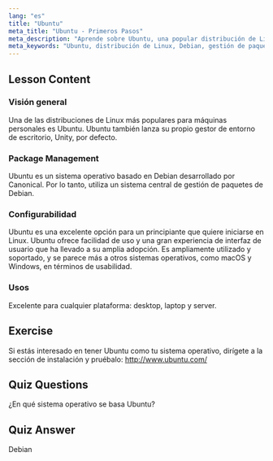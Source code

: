 ```yaml
---
lang: "es"
title: "Ubuntu"
meta_title: "Ubuntu - Primeros Pasos"
meta_description: "Aprende sobre Ubuntu, una popular distribución de Linux para principiantes. Descubre sus características, gestión de paquetes y por qué es excelente para uso en escritorio y servidor."
meta_keywords: "Ubuntu, distribución de Linux, Debian, gestión de paquetes, Linux para principiantes, tutorial de Ubuntu, guía de Linux"
---
```


## Lesson Content

### Visión general

Una de las distribuciones de Linux más populares para máquinas personales es Ubuntu. Ubuntu también lanza su propio gestor de entorno de escritorio, Unity, por defecto.

### Package Management

Ubuntu es un sistema operativo basado en Debian desarrollado por Canonical. Por lo tanto, utiliza un sistema central de gestión de paquetes de Debian.

### Configurabilidad

Ubuntu es una excelente opción para un principiante que quiere iniciarse en Linux. Ubuntu ofrece facilidad de uso y una gran experiencia de interfaz de usuario que ha llevado a su amplia adopción. Es ampliamente utilizado y soportado, y se parece más a otros sistemas operativos, como macOS y Windows, en términos de usabilidad.

### Usos

Excelente para cualquier plataforma: desktop, laptop y server.

## Exercise

Si estás interesado en tener Ubuntu como tu sistema operativo, dirígete a la sección de instalación y pruébalo:
<http://www.ubuntu.com/>

## Quiz Questions

¿En qué sistema operativo se basa Ubuntu?

## Quiz Answer

Debian
